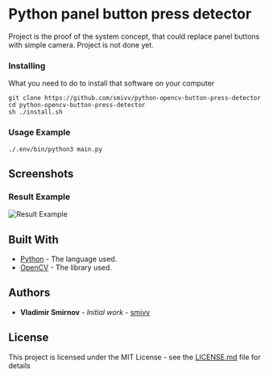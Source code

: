 # Python panel button press detector
 
Project is the proof of the system concept, that could replace panel buttons with simple camera.
Project is not done yet.

### Installing

What you need to do to install that software on your computer

```
git clone https://github.com/smivv/python-opencv-button-press-detector
cd python-opencv-button-press-detector
sh ./install.sh
```

### Usage Example

```
./.env/bin/python3 main.py
```

## Screenshots

### Result Example

![Result Example](https://user-images.githubusercontent.com/17829173/32798782-cd0602e6-c986-11e7-89d3-65bd9b2fe72a.png)

## Built With

* [Python](https://www.python.org/) - The language used.
* [OpenCV](https://www.opencv.org/) - The library used.

## Authors

* **Vladimir Smirnov** - *Initial work* - [smivv](https://github.com/smivv)

## License

This project is licensed under the MIT License - see the [LICENSE.md](LICENSE.md) file for details